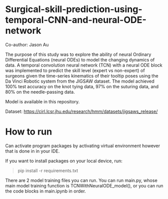 # Surgical-skill-prediction-using-temporal-CNN-and-neural-ODE-network
Co-author: Jason Au

The purpose of this study was to explore the ability of neural Ordinary Differential Equations (neural ODEs) to model the changing dynamics of data. A temporal convolution neural network (TCN) with a neural ODE block was implemented to predict the skill level (expert vs non-expert) of surgeons given the time-series kinematics of their tooltip poses using the Da Vinci Robotic system from the JIGSAW dataset. The model achieved 100% test accuracy on the knot tying data, 97% on the suturing data, and 80% on the needle-passing data. 

Model is available in this repository. 

Dataset:
https://cirl.lcsr.jhu.edu/research/hmm/datasets/jigsaws_release/


# How to run
Can activate program packages by activating virtual environment however that is done in in your IDE. 

If you want to install packages on your local device, run:
> pip install -r requirements.txt

There are 2 model training files you can run. You can run main.py, whose main model training function is TCNWithNeuralODE_model(), or you can run the code blocks in main.ipynb in order.  


